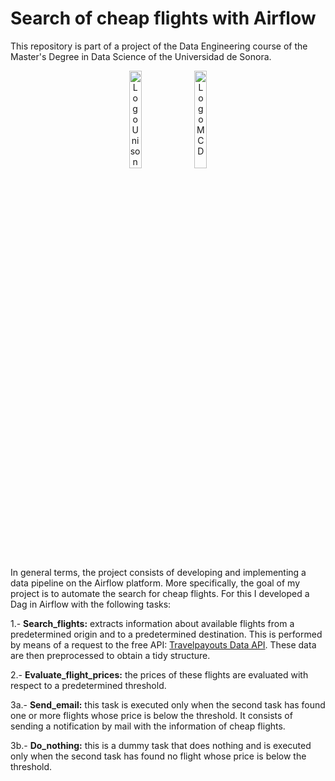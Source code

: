 # Search of cheap flights with Airflow

This repository is part of a project of the Data Engineering course of the Master's Degree in Data Science of the Universidad de Sonora.

<p align="center">
  <img src="https://github.com/josemal98/Cheap_flights_Airflow/assets/90294947/8e5592f9-0cb2-4dd0-ab1e-88647e20576e" alt="Logo Unison" width="20%" height="20%">
  <img src="https://github.com/josemal98/Cheap_flights_Airflow/assets/90294947/559ccb14-a5d8-4861-9f82-df1a9f4ea62a" alt="Logo MCD" width="20%" height="20%">
</p>

In general terms, the project consists of developing and implementing a data pipeline on the Airflow platform. More specifically, the goal of my project is to automate the search for cheap flights. For this I developed a Dag in Airflow with the following tasks:

1.- **Search_flights:** extracts information about available flights from a predetermined origin and to a predetermined destination. This is performed by means of a request to the free API: [Travelpayouts Data API](https://travelpayouts-data-api.readthedocs.io/en/latest/). These data are then preprocessed to obtain a tidy structure.
 
2.- **Evaluate_flight_prices:** the prices of these flights are evaluated with respect to a predetermined threshold.
 
3a.- **Send_email:** this task is executed only when the second task has found one or more flights whose price is below the threshold. It consists of sending a notification by mail with the information of cheap flights.

3b.- **Do_nothing:** this is a dummy task that does nothing and is executed only when the second task has found no flight whose price is below the threshold.
